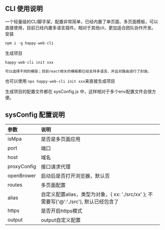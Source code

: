 
## CLI 使用说明
一个轻量级的CLI脚手架，配置非常简单，已经内置了单页面、多页面模板，可以直接使用，目前已经内置多语言插件。相对于其他cli，更加适合团队协作开发。
安装
```js
npm i -g happy-web-cli
```

生成项目
```js
happy-web-cli init xxx

可以选择不同的模版；目前react相关的模板都已经支持多语言，并且对路由进行了封装。
```

也可以使用 ```npx happy-web-cli init xxx```来直接生成项目

生成项目的配置文件都在 sysConfig.js 中，这样相对于多个env配置文件会很方便。

## sysConfig 配置说明

| 参数 | 说明 | 
| :-----| :---- | 
| isMpa | 是否是多页面应用 |
| port | 端口 |
| host | 域名 |
| proxyConfig | 接口请求代理 |
| openBrower | 启动后是否打开浏览器，默认否 |
| routes | 多页面配置 |
| alias | 自定义配置alias，类型为对象，{ xx: './src/xx' }; 不需要写{'@':'./src'}, 默认已经包含了 | 
| https | 是否开启https模式 | 
| output | output自定义配置 | 
